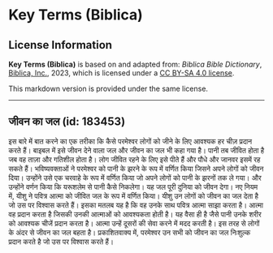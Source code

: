 # Key Terms (Biblica)

## License Information

**Key Terms (Biblica)** is based on and adapted from: _Biblica Bible Dictionary_, [Biblica, Inc.](https://www.biblica.com/), 2023, which is licensed under a [CC BY-SA 4.0 license](https://creativecommons.org/licenses/by-sa/4.0/legalcode.en).

This markdown version is provided under the same license.



--------------------------------

## जीवन का जल (id: 183453)

इस बारे में बात करने का एक तरीका कि कैसे परमेश्वर लोगों को जीने के लिए आवश्यक हर चीज़ प्रदान करते हैं। बाइबल में इसे जीवन देने वाला जल और जीवन का जल भी कहा गया है। पानी तब जीवित होता है जब वह ताज़ा और गतिशील होता है। लोग जीवित रहने के लिए इसे पीते हैं और पौधे और जानवर इसमें रह सकते हैं। भविष्यवक्ताओं ने परमेश्वर को पानी के झरने के रूप में वर्णित किया जिसने अपने लोगों को जीवन दिया। उन्होंने उसे एक चरवाहे के रूप में वर्णित किया जो अपने लोगों को पानी के झरनों तक ले गया। और उन्होंने वर्णन किया कि यरूशलेम से पानी कैसे निकलेगा। यह जल पूरी दुनिया को जीवन देगा। नए नियम में, यीशु ने पवित्र आत्मा को जीवित जल के रूप में वर्णित किया। यीशु उन लोगों को जीवन का जल देता है जो उस पर विश्वास करते हैं। इसका मतलब यह है कि वह उनके साथ पवित्र आत्मा साझा करता है। आत्मा वह प्रदान करता है जिसकी उनकी आत्माओं को आवश्यकता होती है। यह वैसा ही है जैसे पानी उनके शरीर को आवश्यक चीजें प्रदान करता है। आत्मा उन्हें दूसरों की सेवा करने में मदद करती है। इस तरह से लोगों के अंदर से जीवन का जल बहता है। प्रकाशितवाक्य में, परमेश्वर उन सभी को जीवन का जल निःशुल्क प्रदान करते है जो उस पर विश्वास करते हैं।


